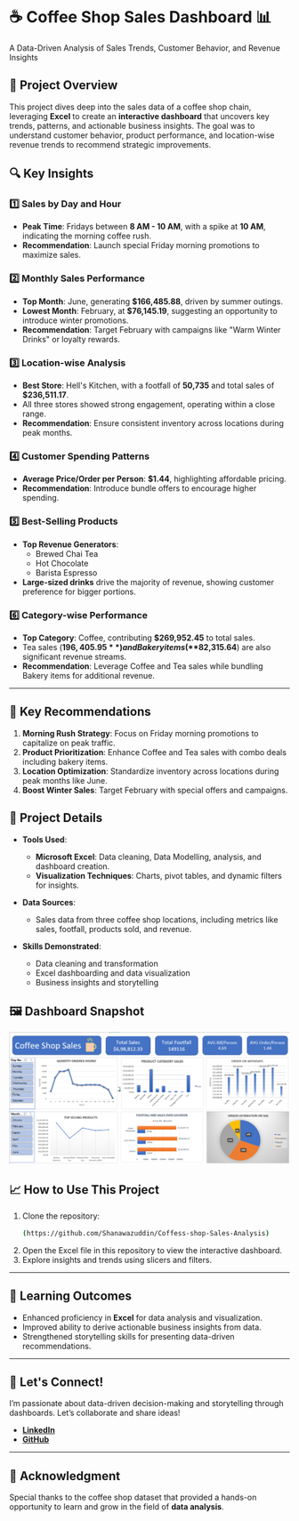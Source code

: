 # ☕ Coffee Shop Sales Dashboard 📊  
A Data-Driven Analysis of Sales Trends, Customer Behavior, and Revenue Insights  

## 🚀 Project Overview  
This project dives deep into the sales data of a coffee shop chain, leveraging **Excel** to create an **interactive dashboard** that uncovers key trends, patterns, and actionable business insights. The goal was to understand customer behavior, product performance, and location-wise revenue trends to recommend strategic improvements.  

## 🔍 Key Insights  
### 1️⃣ **Sales by Day and Hour**  
- **Peak Time**: Fridays between **8 AM - 10 AM**, with a spike at **10 AM**, indicating the morning coffee rush.  
- **Recommendation**: Launch special Friday morning promotions to maximize sales.  

### 2️⃣ **Monthly Sales Performance**  
- **Top Month**: June, generating **$166,485.88**, driven by summer outings.  
- **Lowest Month**: February, at **$76,145.19**, suggesting an opportunity to introduce winter promotions.  
- **Recommendation**: Target February with campaigns like "Warm Winter Drinks" or loyalty rewards.  

### 3️⃣ **Location-wise Analysis**  
- **Best Store**: Hell's Kitchen, with a footfall of **50,735** and total sales of **$236,511.17**.  
- All three stores showed strong engagement, operating within a close range.  
- **Recommendation**: Ensure consistent inventory across locations during peak months.  

### 4️⃣ **Customer Spending Patterns**  
- **Average Price/Order per Person**: **$1.44**, highlighting affordable pricing.  
- **Recommendation**: Introduce bundle offers to encourage higher spending.  

### 5️⃣ **Best-Selling Products**  
- **Top Revenue Generators**:  
  - Brewed Chai Tea  
  - Hot Chocolate  
  - Barista Espresso  
- **Large-sized drinks** drive the majority of revenue, showing customer preference for bigger portions.  

### 6️⃣ **Category-wise Performance**  
- **Top Category**: Coffee, contributing **$269,952.45** to total sales.  
- Tea sales (**$196,405.95**) and Bakery items (**$82,315.64**) are also significant revenue streams.  
- **Recommendation**: Leverage Coffee and Tea sales while bundling Bakery items for additional revenue.  

---

## 🎯 Key Recommendations  
1. **Morning Rush Strategy**: Focus on Friday morning promotions to capitalize on peak traffic.  
2. **Product Prioritization**: Enhance Coffee and Tea sales with combo deals including bakery items.  
3. **Location Optimization**: Standardize inventory across locations during peak months like June.  
4. **Boost Winter Sales**: Target February with special offers and campaigns.  



## 📂 Project Details  
- **Tools Used**:  
  - **Microsoft Excel**: Data cleaning, Data Modelling, analysis, and dashboard creation.  
  - **Visualization Techniques**: Charts, pivot tables, and dynamic filters for insights.  

- **Data Sources**:  
  - Sales data from three coffee shop locations, including metrics like sales, footfall, products sold, and revenue.  

- **Skills Demonstrated**:  
  - Data cleaning and transformation  
  - Excel dashboarding and data visualization  
  - Business insights and storytelling  



## 🖼️ Dashboard Snapshot  
![Dashboard Screenshot](https://github.com/Shanawazuddin/Coffess-shop-Sales-Analysis/blob/main/Coffee%20shop%20Sales%20project%20Dashboard.png)  



## 📈 How to Use This Project  
1. Clone the repository:  
   ```bash  
   (https://github.com/Shanawazuddin/Coffess-shop-Sales-Analysis)
   ```  
2. Open the Excel file in this repository to view the interactive dashboard.  
3. Explore insights and trends using slicers and filters.  

---

## 🌟 Learning Outcomes  
- Enhanced proficiency in **Excel** for data analysis and visualization.  
- Improved ability to derive actionable business insights from data.  
- Strengthened storytelling skills for presenting data-driven recommendations.  

---

## 🤝 Let's Connect!  
I’m passionate about data-driven decision-making and storytelling through dashboards. Let’s collaborate and share ideas!  

- **[LinkedIn](https://www.linkedin.com/in/shanawaz474/?originalSubdomain=in)**  
- **[GitHub](https://github.com/Shanawazuddin)**  

---

## 📌 Acknowledgment  
Special thanks to the coffee shop dataset that provided a hands-on opportunity to learn and grow in the field of **data analysis**.  

